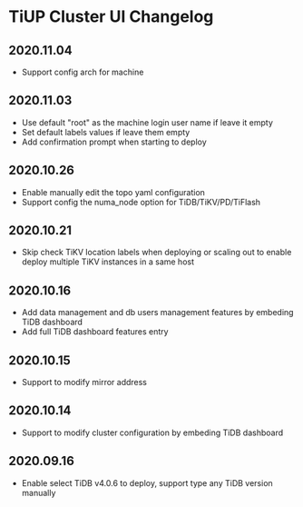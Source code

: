 # TiUP Cluster UI Changelog

## 2020.11.04

- Support config arch for machine

## 2020.11.03

- Use default "root" as the machine login user name if leave it empty
- Set default labels values if leave them empty
- Add confirmation prompt when starting to deploy

## 2020.10.26

- Enable manually edit the topo yaml configuration
- Support config the numa_node option for TiDB/TiKV/PD/TiFlash

## 2020.10.21

- Skip check TiKV location labels when deploying or scaling out to enable deploy multiple TiKV instances in a same host

## 2020.10.16

- Add data management and db users management features by embeding TiDB dashboard
- Add full TiDB dashboard features entry

## 2020.10.15

- Support to modify mirror address

## 2020.10.14

- Support to modify cluster configuration by embeding TiDB dashboard

## 2020.09.16

- Enable select TiDB v4.0.6 to deploy, support type any TiDB version manually
